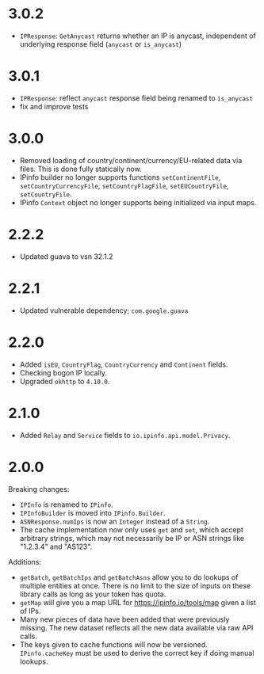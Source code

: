 # 3.0.2

- `IPResponse`: `GetAnycast` returns whether an IP is anycast, independent of underlying response field (`anycast` or `is_anycast`)

# 3.0.1

- `IPResponse`: reflect `anycast` response field being renamed to `is_anycast`
- fix and improve tests

# 3.0.0

- Removed loading of country/continent/currency/EU-related data via files. This
  is done fully statically now.
- IPinfo builder no longer supports functions `setContinentFile`,
  `setCountryCurrencyFile`, `setCountryFlagFile`, `setEUCountryFile`,
  `setCountryFile`.
- IPinfo `Context` object no longer supports being initialized via input maps.

# 2.2.2

- Updated guava to vsn 32.1.2

# 2.2.1

- Updated vulnerable dependency; `com.google.guava`

# 2.2.0

- Added `isEU`, `CountryFlag`, `CountryCurrency` and `Continent` fields.
- Checking bogon IP locally.
- Upgraded `okhttp` to `4.10.0`.

# 2.1.0

- Added `Relay` and `Service` fields to `io.ipinfo.api.model.Privacy`.

# 2.0.0

Breaking changes:

- `IPInfo` is renamed to `IPinfo`.
- `IPInfoBuilder` is moved into `IPinfo.Builder`.
- `ASNResponse.numIps` is now an `Integer` instead of a `String`.
- The cache implementation now only uses `get` and `set`, which accept
  arbitrary strings, which may not necessarily be IP or ASN strings like
  "1.2.3.4" and "AS123".

Additions:

- `getBatch`, `getBatchIps` and `getBatchAsns` allow you to do lookups of
  multiple entities at once. There is no limit to the size of inputs on these
  library calls as long as your token has quota.
- `getMap` will give you a map URL for https://ipinfo.io/tools/map given a list
  of IPs.
- Many new pieces of data have been added that were previously missing. The new
  dataset reflects all the new data available via raw API calls.
- The keys given to cache functions will now be versioned. `IPinfo.cacheKey`
  must be used to derive the correct key if doing manual lookups.
